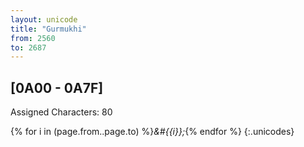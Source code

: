 ```yaml
---
layout: unicode
title: "Gurmukhi"
from: 2560
to: 2687
---
```


## 	[0A00 - 0A7F]

Assigned Characters: 80

{% for i in (page.from..page.to) %}<i>&#{{i}};</i>{% endfor %}
{:.unicodes}
